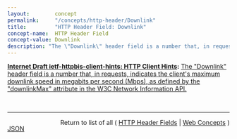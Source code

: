 ```yaml
---
layout:        concept
permalink:     "/concepts/http-header/Downlink"
title:         "HTTP Header Field: Downlink"
concept-name:  HTTP Header Field
concept-value: Downlink
description: "The \"Downlink\" header field is a number that, in requests, indicates the client's maximum downlink speed in megabits per second (Mbps), as defined by the \"downlinkMax\" attribute in the W3C Network Information API."
---
```


**[Internet Draft ietf-httpbis-client-hints: HTTP Client Hints](/specs/IETF/I-D/ietf-httpbis-client-hints "An increasing diversity of Web-connected devices and software capabilities has created a need to deliver optimized content for each device. This specification defines a set of HTTP request header fields, colloquially known as Client Hints, to address this. They are intended to be used as input to proactive content negotiation; just as the Accept header allows clients to indicate what formats they prefer, Client Hints allow clients to indicate a list of device and agent specific preferences."):** [The "Downlink" header field is a number that, in requests, indicates the client's maximum downlink speed in megabits per second (Mbps), as defined by the "downlinkMax" attribute in the W3C Network Information API.](http://tools.ietf.org/html/draft-ietf-httpbis-client-hints#section-6 "Read documentation for HTTP Header Field &#34;Downlink&#34;")

<br/>
<hr/>

<p style="float : left"><a href="./Downlink.json" title="JSON representing this particular Web Concept value">JSON</a></p>
<p style="text-align: right">Return to list of all ( <a href="../http-header/">HTTP Header Fields</a> | <a href="../">Web Concepts</a> )</p>
